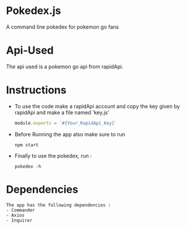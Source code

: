 # Pokedex.js
  A command line pokedex for pokemon go fans
  
# Api-Used
  The api used is a pokemon go api from rapidApi.

# Instructions
  - To use the code make a rapidApi account and copy the key given by rapidApi and make a file named 'key.js'
    ```javascript
    module.exports = `#{Your_RapidApi_Key}`
    ```  
  - Before Running the app also make sure to run 
    ```
    npm start
    ```
  - Finally to use the pokedex, run : 
    ```
    pokedex -h
    ```
  
  # Dependencies
    The app has the following dependencies : 
    - Commander
    - Axios
    - Inquirer
